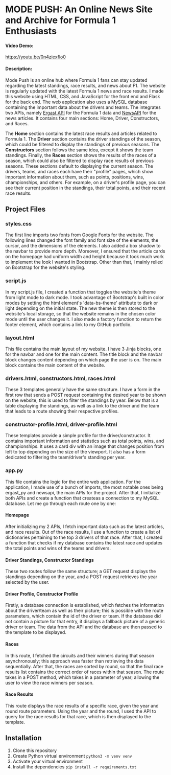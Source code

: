 # MODE PUSH: An Online News Site and Archive for Formula 1 Enthusiasts

#### Video Demo: 
https://youtu.be/0n4ziexflo0
#### Description: 
Mode Push is an online hub where Formula 1 fans can stay updated regarding the latest standings, race results, and news about F1. The website is regularly updated with the latest Formula 1 news and race results. I made this website using HTML, CSS, and JavaScript for the front end and Flask for the back end. The web application also uses a MySQL database containing the important data about the drivers and teams. The integrates two APIs, namely [Ergast API](https://ergast.com/mrd/) for the Formula 1 data and [NewsAPI](https://newsapi.org/) for the news articles. It contains four main sections: Home, Driver, Constructors, and Races. 

The **Home** section contains the latest race results and articles related to Formula 1. The **Driver** section contains the driver standings of the season, which could be filtered to display the standings of previous seasons. The **Constructors** section follows the same idea, except it shows the team standings. Finally, the **Races** section shows the results of the races of a season, which could also be filtered to display race results of previous seasons. These sections default to displaying the current season. The drivers, teams, and races each have their "profile" pages, which show important information about them, such as points, positions, wins, championships, and others. For example, on a driver's profile page, you can see their current position in the standings, their total points, and their recent race results.

## Project Files
### styles.css
The first line imports two fonts from Google Fonts for the website. The following lines changed the font family and font size of the elements, the cursor, and the dimensions of the elements. I also added a box shadow to the navbar to provide more depth. Moreover, I ensured that the article cards on the homepage had uniform width and height because it took much work to implement the look I wanted in Bootstrap. Other than that, I mainly relied on Bootstrap for the website's styling. 

### script.js
In my script.js file, I created a function that toggles the website's theme from light mode to dark mode. I took advantage of Bootstrap's built in color modes by setting the html element's 'data-bs-theme' attribute to dark or light depending on the initial state. The new theme is then stored to the website's local storage, so that the website remains in the chosen color mode until the user changes it. I also made a factory function to return the footer element, which contains a link to my GitHub portfolio.

### layout.html
This file contains the main layout of my website. I have 3 Jinja blocks, one for the navbar and one for the main content. The title block and the navbar block changes content depending on which page the user is on. The main block contains the main content of the website. 

### drivers.html, constructors.html, races.html
These 3 templates generally have the same structure. I have a form in the first row that sends a POST request containing the desired year to be shown on the website; this is used to filter the standings by year. Below that is a table displaying the standings, as well as a link to the driver and the team that leads to a route showing their respective profiles. 

### constructor-profile.html, driver-profile.html
These templates provide a simple profile for the driver/constructor. It contains important information and statistics such as total points, wins, and championships. It uses a card div with an image that changes position from left to top depending on the size of the viewport. It also has a form dedicated to filtering the team/driver's standing per year. 

### app.py 
This file contains the logic for the entire web application. For the application, I made use of a bunch of imports, the most notable ones being ergast_py and newsapi, the main APIs for the project. After that, I initialize both APIs and create a function that createas a connection to my MySQL database. Let me go through each route one by one:

#### Homepage
After initializing my 2 APIs, I fetch important data such as the latest articles, and race results. Out of the race results, I use a function to create a list of dictionaries pertaining to the top 3 drivers of that race. After that, I created a function that checks if my database contains the latest race and updates the total points and wins of the teams and drivers. 

#### Driver Standings, Constructor Standings
These two routes follow the same structure; a GET request displays the standings depending on the year, and a POST request retrieves the year selected by the user. 

#### Driver Profile, Constructor Profile
Firstly, a database connection is established, which fetches the information about the driver/team as well as their picture; this is possible with the route parameters, which contain the id of the driver or team. If the database did not contain a picture for that entry, it displays a fallback picture of a generic driver or team. The data from the API and the database are then passed to the template to be displayed.

#### Races
In this route, I fetched the circuits and their winners during that season asynchronously; this approach was faster than retrieving the data sequentially. After that, the races are sorted by round, so that the final race results list contains the correct order of races within that season. The route takes in a POST method, which takes in a parameter of year; allowing the user to view the race winners per season.

#### Race Results
This route displays the race results of a specific race, given the year and round route parameters. Using the year and the round, I used the API to query for the race results for that race, which is then displayed to the template.

## Installation
1. Clone this repository 
2. Create Python virtual environment ```python3 -m venv venv```
3. Activate your virtual environment
4. Install the dependencies ```pip install -r requirements.txt```   